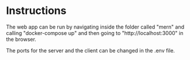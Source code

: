 # Instructions 
The web app can be run by navigating inside the folder called "mern" and calling "docker-compose up" and then going to "http://localhost:3000" in the browser.

The ports for the server and the client can be changed in the .env file.